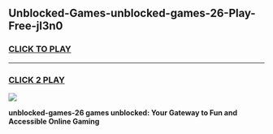 
## Unblocked-Games-unblocked-games-26-Play-Free-jl3n0
<h3>
<a href="https://premium76.site?title=unblocked-games-26&ref=23A">CLICK TO PLAY</a></h3>
<hr>

<h3>
<a href="https://premium76.site?title=unblocked-games-26&ref=23A">CLICK 2 PLAY</a>
  
</h3>

<a href="https://premium76.site?title=unblocked-games-26&ref=23A"><img src="https://clearcache.store/games.png"></a>


**unblocked-games-26 games unblocked: Your Gateway to Fun and Accessible Online Gaming**
